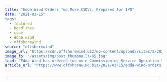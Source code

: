 ```yaml
---
title: "Edda Wind Orders Two More CSOVs, Prepares for IPO"
date: "2021-03-15"
tags: 
  - featured
  - headlines
  - csov
  - edda wind
  - offshorewind
source: "offshorewind"
image_url: "https://cdn.offshorewind.biz/wp-content/uploads/sites/2/2021/03/15162004/Edda-Wind-CSOV_.jpg"
image_fp: "/assets/img/post_thumbnails/65.jpg"
lead: "Edda Wind has ordered two more Commissioning Service Operation Vessels (CSOV) and will start"
article_url: "https://www.offshorewind.biz/2021/03/15/edda-wind-orders-two-more-csovs-prepares-for-ipo/"
---
```


---
